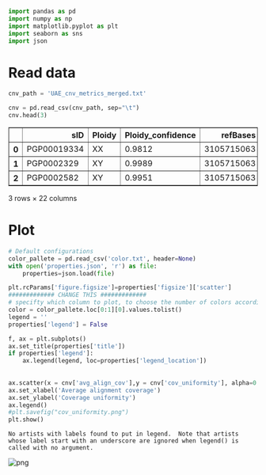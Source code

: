 ```python
import pandas as pd
import numpy as np
import matplotlib.pyplot as plt
import seaborn as sns
import json
```

# Read data


```python
cnv_path = 'UAE_cnv_metrics_merged.txt'

cnv = pd.read_csv(cnv_path, sep="\t")
cnv.head(3)
```




<div>
<style scoped>
    .dataframe tbody tr th:only-of-type {
        vertical-align: middle;
    }

    .dataframe tbody tr th {
        vertical-align: top;
    }

    .dataframe thead th {
        text-align: right;
    }
</style>
<table border="1" class="dataframe">
  <thead>
    <tr style="text-align: right;">
      <th></th>
      <th>sID</th>
      <th>Ploidy</th>
      <th>Ploidy_confidence</th>
      <th>refBases</th>
      <th>avg_align_cov</th>
      <th>num_align_records</th>
      <th>num_filt_records_all</th>
      <th>num_filt_records_all_ratio</th>
      <th>num_filt_records_dup</th>
      <th>num_filt_records_MAPQ</th>
      <th>...</th>
      <th>num_filt_records_umap_ratio</th>
      <th>cov_uniformity</th>
      <th>num_target_int</th>
      <th>num_segments</th>
      <th>num_amplifications</th>
      <th>num_deletions</th>
      <th>num_pass_amplifications</th>
      <th>num_pass_amplifications_ratio</th>
      <th>num_pas_deletions</th>
      <th>num_pas_deletions_ratio</th>
    </tr>
  </thead>
  <tbody>
    <tr>
      <th>0</th>
      <td>PGP00019334</td>
      <td>XX</td>
      <td>0.9812</td>
      <td>3105715063</td>
      <td>44.04</td>
      <td>997849408</td>
      <td>68851034</td>
      <td>6.90</td>
      <td>0,0</td>
      <td>59989365</td>
      <td>...</td>
      <td>0.89</td>
      <td>0.14</td>
      <td>2430115</td>
      <td>1935</td>
      <td>163</td>
      <td>566</td>
      <td>88</td>
      <td>53.99</td>
      <td>70</td>
      <td>12.37</td>
    </tr>
    <tr>
      <th>1</th>
      <td>PGP0002329</td>
      <td>XY</td>
      <td>0.9989</td>
      <td>3105715063</td>
      <td>58.82</td>
      <td>1334031125</td>
      <td>94321030</td>
      <td>7.07</td>
      <td>0,0</td>
      <td>83829553</td>
      <td>...</td>
      <td>0.79</td>
      <td>0.16</td>
      <td>2430115</td>
      <td>2719</td>
      <td>185</td>
      <td>531</td>
      <td>96</td>
      <td>51.89</td>
      <td>65</td>
      <td>12.24</td>
    </tr>
    <tr>
      <th>2</th>
      <td>PGP0002582</td>
      <td>XY</td>
      <td>0.9951</td>
      <td>3105715063</td>
      <td>55.94</td>
      <td>1268412193</td>
      <td>89556596</td>
      <td>7.06</td>
      <td>0,0</td>
      <td>79895973</td>
      <td>...</td>
      <td>0.76</td>
      <td>0.15</td>
      <td>2430115</td>
      <td>2239</td>
      <td>172</td>
      <td>512</td>
      <td>98</td>
      <td>56.98</td>
      <td>55</td>
      <td>10.74</td>
    </tr>
  </tbody>
</table>
<p>3 rows × 22 columns</p>
</div>



# Plot


```python
# Default configurations
color_pallete = pd.read_csv('color.txt', header=None)
with open('properties.json', 'r') as file:
    properties=json.load(file)

plt.rcParams['figure.figsize']=properties['figsize']['scatter']
############# CHANGE THIS #############
# specifty which column to plot, to choose the number of colors accordingly
color = color_pallete.loc[0:1][0].values.tolist()
legend = ''
properties['legend'] = False
```


```python
f, ax = plt.subplots()
ax.set_title(properties['title'])
if properties['legend']:
    ax.legend(legend, loc=properties['legend_location'])
    
    
ax.scatter(x = cnv['avg_align_cov'],y = cnv['cov_uniformity'], alpha=0.2, color=color_pallete.loc[0])
ax.set_xlabel('Average alignment coverage')
ax.set_ylabel('Coverage uniformity')
ax.legend()
#plt.savefig("cov_uniformity.png")
plt.show()
```

    No artists with labels found to put in legend.  Note that artists whose label start with an underscore are ignored when legend() is called with no argument.
    


    
![png](cov_uniformity_files/cov_uniformity_5_1.png)
    



```python

```
